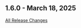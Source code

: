 ## 1.6.0 - March 18, 2025

[All Release Changes](https://github.com/SAP/ai-sdk-java/releases/tag/rel%2F1.6.0)


